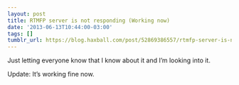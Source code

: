 ```yaml
---
layout: post
title: RTMFP server is not responding (Working now)
date: '2013-06-13T10:44:00-03:00'
tags: []
tumblr_url: https://blog.haxball.com/post/52869386557/rtmfp-server-is-not-responding-working-now
---
```

Just letting everyone know that I know about it and I’m looking into it.

Update: It’s working fine now.

